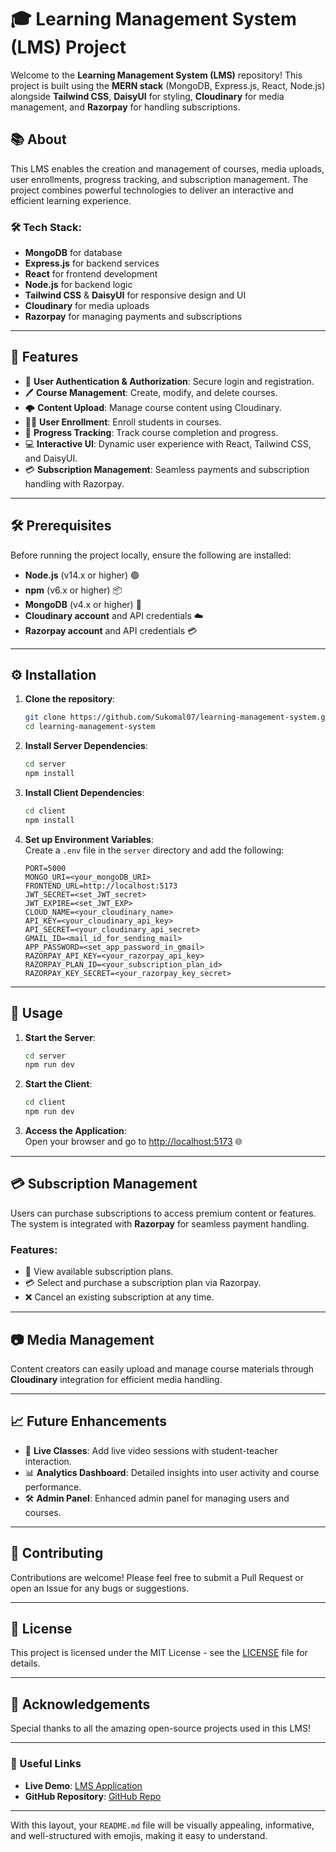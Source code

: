 # 🎓 Learning Management System (LMS) Project

Welcome to the **Learning Management System (LMS)** repository! This project is built using the **MERN stack** (MongoDB, Express.js, React, Node.js) alongside **Tailwind CSS**, **DaisyUI** for styling, **Cloudinary** for media management, and **Razorpay** for handling subscriptions.

## 📚 About

This LMS enables the creation and management of courses, media uploads, user enrollments, progress tracking, and subscription management. The project combines powerful technologies to deliver an interactive and efficient learning experience.

### 🛠️ Tech Stack:
- **MongoDB** for database
- **Express.js** for backend services
- **React** for frontend development
- **Node.js** for backend logic
- **Tailwind CSS** & **DaisyUI** for responsive design and UI
- **Cloudinary** for media uploads
- **Razorpay** for managing payments and subscriptions

---

## 🚀 Features

- 🔐 **User Authentication & Authorization**: Secure login and registration.
- 🖊️ **Course Management**: Create, modify, and delete courses.
- 🌩️ **Content Upload**: Manage course content using Cloudinary.
- 🧑‍🏫 **User Enrollment**: Enroll students in courses.
- 🏅 **Progress Tracking**: Track course completion and progress.
- 💻 **Interactive UI**: Dynamic user experience with React, Tailwind CSS, and DaisyUI.
- 💳 **Subscription Management**: Seamless payments and subscription handling with Razorpay.

---

## 🛠️ Prerequisites

Before running the project locally, ensure the following are installed:

- **Node.js** (v14.x or higher) 🟢
- **npm** (v6.x or higher) 📦
- **MongoDB** (v4.x or higher) 🍃
- **Cloudinary account** and API credentials ☁️
- **Razorpay account** and API credentials 💳

---

## ⚙️ Installation

1. **Clone the repository**:

   ```bash
   git clone https://github.com/Sukomal07/learning-management-system.git
   cd learning-management-system
   ```

2. **Install Server Dependencies**:

   ```bash
   cd server
   npm install
   ```

3. **Install Client Dependencies**:

   ```bash
   cd client
   npm install
   ```

4. **Set up Environment Variables**:  
   Create a `.env` file in the `server` directory and add the following:

   ```env
   PORT=5000
   MONGO_URI=<your_mongoDB_URI>
   FRONTEND_URL=http://localhost:5173
   JWT_SECRET=<set_JWT_secret>
   JWT_EXPIRE=<set_JWT_EXP>
   CLOUD_NAME=<your_cloudinary_name>
   API_KEY=<your_cloudinary_api_key>
   API_SECRET=<your_cloudinary_api_secret>
   GMAIL_ID=<mail_id_for_sending_mail>
   APP_PASSWORD=<set_app_password_in_gmail>
   RAZORPAY_API_KEY=<your_razorpay_api_key>
   RAZORPAY_PLAN_ID=<your_subscription_plan_id>
   RAZORPAY_KEY_SECRET=<your_razorpay_key_secret>
   ```

---

## 🚀 Usage

1. **Start the Server**:

   ```bash
   cd server
   npm run dev
   ```

2. **Start the Client**:

   ```bash
   cd client
   npm run dev
   ```

3. **Access the Application**:  
   Open your browser and go to [http://localhost:5173](http://localhost:5173) 🌐

---

## 💳 Subscription Management

Users can purchase subscriptions to access premium content or features. The system is integrated with **Razorpay** for seamless payment handling.

### Features:
- 📅 View available subscription plans.
- 💳 Select and purchase a subscription plan via Razorpay.
- ❌ Cancel an existing subscription at any time.

---

## 📷 Media Management

Content creators can easily upload and manage course materials through **Cloudinary** integration for efficient media handling.

---

## 📈 Future Enhancements

- 🎥 **Live Classes**: Add live video sessions with student-teacher interaction.
- 📊 **Analytics Dashboard**: Detailed insights into user activity and course performance.
- 🛠️ **Admin Panel**: Enhanced admin panel for managing users and courses.

---

## 🤝 Contributing

Contributions are welcome! Please feel free to submit a Pull Request or open an Issue for any bugs or suggestions.

---

## 📄 License

This project is licensed under the MIT License - see the [LICENSE](LICENSE) file for details.

---

## 🌟 Acknowledgements

Special thanks to all the amazing open-source projects used in this LMS!

---

### 🔗 Useful Links

- **Live Demo**: [LMS Application](https://gouravpandeyvideoconferencing.vercel.app/)
- **GitHub Repository**: [GitHub Repo](https://github.com/gouravpandey009/video-conferencing)

---

With this layout, your `README.md` file will be visually appealing, informative, and well-structured with emojis, making it easy to understand.
